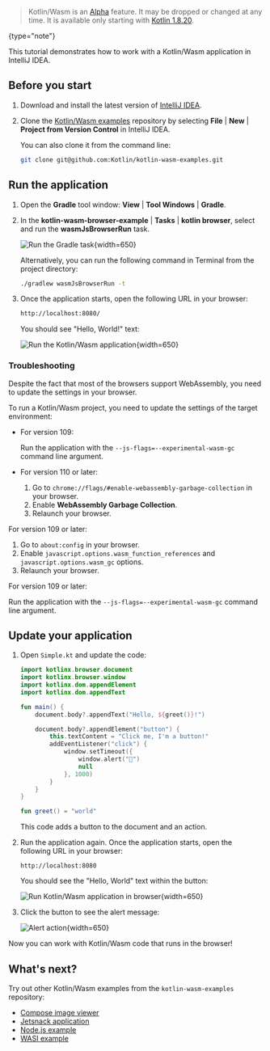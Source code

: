 [//]: # (title: Get started with Kotlin/Wasm in IntelliJ IDEA)

> Kotlin/Wasm is an [Alpha](components-stability.md) feature. It may be dropped or changed at any time. It is available only starting with [Kotlin 1.8.20](releases.md).
>
{type="note"}

This tutorial demonstrates how to work with a Kotlin/Wasm application in IntelliJ IDEA.

## Before you start

1. Download and install the latest version of [IntelliJ IDEA](https://www.jetbrains.com/idea/).
2. Clone the [Kotlin/Wasm examples](https://github.com/Kotlin/kotlin-wasm-examples/tree/main) repository 
  by selecting **File** | **New** | **Project from Version Control** in IntelliJ IDEA.

   You can also clone it from the command line:

   ```bash
   git clone git@github.com:Kotlin/kotlin-wasm-examples.git
   ```

## Run the application

1. Open the **Gradle** tool window: **View** | **Tool Windows** | **Gradle**.
2. In the **kotlin-wasm-browser-example** | **Tasks** | **kotlin browser**, select and run the **wasmJsBrowserRun** task.

   ![Run the Gradle task](wasm-gradle-task-window.png){width=650}

    Alternatively, you can run the following command in Terminal from the project directory:

   ```bash
   ./gradlew wasmJsBrowserRun -t
   ```

3. Once the application starts, open the following URL in your browser:

   ```bash
   http://localhost:8080/
   ```

   You should see "Hello, World!" text:

   ![Run the Kotlin/Wasm application](wasm-app-run.png){width=650}

### Troubleshooting

Despite the fact that most of the browsers support WebAssembly, you need to update the settings in your browser.

To run a Kotlin/Wasm project, you need to update the settings of the target environment:

<tabs>
<tab title="Chrome">

* For version 109:

  Run the application with the `--js-flags=--experimental-wasm-gc` command line argument.

* For version 110 or later:

   1. Go to `chrome://flags/#enable-webassembly-garbage-collection` in your browser.
   2. Enable **WebAssembly Garbage Collection**.
   3. Relaunch your browser.

</tab>
<tab title="Firefox">

For version 109 or later:

1. Go to `about:config` in your browser.
2. Enable `javascript.options.wasm_function_references` and `javascript.options.wasm_gc` options.
3. Relaunch your browser.

</tab>
<tab title="Edge">

For version 109 or later:

Run the application with the `--js-flags=--experimental-wasm-gc` command line argument.

</tab>
</tabs>


## Update your application

1. Open `Simple.kt` and update the code:

   ```kotlin
   import kotlinx.browser.document
   import kotlinx.browser.window
   import kotlinx.dom.appendElement
   import kotlinx.dom.appendText
   
   fun main() {
       document.body?.appendText("Hello, ${greet()}!")
   
       document.body?.appendElement("button") {
           this.textContent = "Click me, I'm a button!"
           addEventListener("click") {
               window.setTimeout({
                   window.alert("👋")
                   null
               }, 1000)
           }
       }
   }
   
   fun greet() = "world"
   ```

   This code adds a button to the document and an action.

2. Run the application again. Once the application starts, open the following URL in your browser:

   ```text
   http://localhost:8080
   ```

   You should see the "Hello, World" text within the button:

   ![Run Kotlin/Wasm application in browser](wasm-updated-app-run.png){width=650}

3. Click the button to see the alert message:

   ![Alert action](wasm-button-click.png){width=650}

Now you can work with Kotlin/Wasm code that runs in the browser!

## What's next?

Try out other Kotlin/Wasm examples from the `kotlin-wasm-examples` repository:

* [Compose image viewer](https://github.com/Kotlin/kotlin-wasm-examples/tree/main/compose-imageviewer)
* [Jetsnack application](https://github.com/Kotlin/kotlin-wasm-examples/tree/main/compose-jetsnack)
* [Node.js example](https://github.com/Kotlin/kotlin-wasm-examples/tree/main/nodejs-example)
* [WASI example](https://github.com/Kotlin/kotlin-wasm-examples/tree/main/wasi-example)